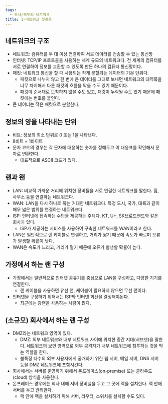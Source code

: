 ```yaml
---
tags:
  - 도서/모두의-네트워크
title: 1-네트워크 첫걸음
---
```

## 네트워크의 구조

- 네트워크: 컴퓨터를 두 대 이상 연결하여 서로 데이터를 전송할 수 있는 통신망
- 인터넷: TCP/IP 프로토콜을 사용하는 세계 규모의 네트워크다. 전 세계의 컴퓨터를 서로 연결하여 정보를 교환할 수 있도록 만든 하나의 컴퓨터 통신망이다.
- 패킷: 네트워크 통신을 할 때 사용되는 작게 분할되는 데이터의 기본 단위다.
    - 패킷으로 나누지 않고 한 번에 큰 데이터를 그대로 보내면 네트워크의 대역폭을 너무 차지해서 다른 패킷의 흐름을 막을 수도 있기 때문이다.
    - 패킷이 순서대로 도착하지 않을 수도 있고, 패킷이 누락될 수도 있기 때문에 패킷에는 번호를 붙인다.
- 큰 데이터는 작은 패킷으로 분할한다.

## 정보의 양을 나타내는 단위

- 비트: 정보의 최소 단위로 0 또는 1을 나타낸다.
- 8비트 = 1바이트
- 문자 코드의 경우는 각 문자에 대응하는 숫자를 정해두고 이 대응표를 확인해서 문자로 변환한다.
    - 대표적으로 ASCII 코드가 있다.

## 랜과 왠

- LAN: 비교적 가까운 거리에 위치한 장비들을 서로 연결한 네트워크를 말한다. 집, 사무소 등을 연결하는 네트워크다.
- WAN: LAN을 다시 하나로 묶는 거대한 네트워크다. 특정 도시, 국가, 대륙과 같이 매우 넓은 범위를 연결하는 네트워크다.
- ISP: 인터넷에 접속하는 수단을 제공하는 주체다. KT, U+, SK브로드밴드와 같은 회사가 있다.
    - ISP가 제공하는 서비스를 사용하여 구축한 네트워크를 WAN이라고 한다.
- LAN은 일반적으로 랜 케이블로 연결하고, 거리가 짧기 때문에 속도가 빠르며 오류가 발생할 확률이 낮다.
- WAN은 속도가 느리고, 거리가 멀기 때문에 오류가 발생할 확률이 높다.

## 가정에서 하는 랜 구성

- 가정에서는 일반적으로 인터넷 공유기를 중심으로 LAN을 구성하고, 다양한 기기를 연결한다.
    - 랜 케이블을 사용하면 유선 랜, 케이블이 필요하지 않으면 무선 랜이다.
- 인터넷을 구성하기 위해서는 ISP와 인터넷 회선을 결정해야된다.
    - 최근에는 광랜을 사용하는 사람이 많다.

## (소규모) 회사에서 하는 랜 구성

- DMZ라는 네트워크 영역이 있다.
    - DMZ: 외부 네트워크와 내부 네트워크 사이에 위치한 중간 지대(서브넷)을 말한다. 네트워크의 보안 영역으로 외부 공격자가 내부 네트워크에 침투하는 것을 막는 역할을 한다.
    - 불특정 다수의 외부 사용자에게 공개하기 위한 웹 서버, 메일 서버, DNS 서버 등을 DMZ 네트워크에 포함시킨다.
- 회사에서는 서버를 운영하기 위해서 온프레미스(on-premise) 또는 클라우드(cloud) 방식을 사용한다.
- 온프레미스 경우에는 회사 내에 서버 장비실을 두고 그 곳에 랙을 설치한다. 랙 안에 서버를 두고 관리한다.
    - 랙 안에 랙을 설치하기 위해 서버, 라우터, 스위치를 설치할 수도 있다.
